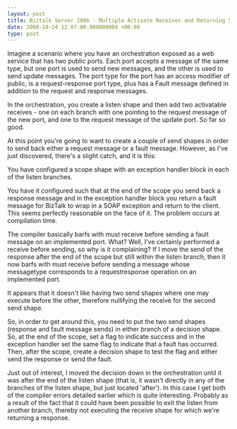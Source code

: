 ```yaml
---
layout: post
title: Biztalk Server 2006 - Multiple Activate Receives and Returning Soap Faults Oddit
date: 2008-10-24 12:07:00.000000000 +00:00
type: post
---
```



Imagine a scenario where you have an orchestration exposed as a web service that has two public ports. Each port accepts a message of the same type, but one port is used to send new messages, and the other is used to send update messages. The port type for the port has an access modifier of public, is a request-response port type, plus has a Fault message defined in addition to the request and response messages.

In the orchestration, you create a listen shape and then add two activatable receives - one on each branch with one pointing to the request message of the new port, and one to the request message of the update port. So far so good.

At this point you're going to want to create a couple of send shapes in order to send back either a request message or a fault message. However, as I've just discovered, there's a slight catch, and it is this:

You have configured a scope shape with an exception handler block in each of the listen branches.

You have it configured such that at the end of the scope you send back a response message and in the exception handler block you return a fault message for BizTalk to wrap in a SOAP exception and return to the client. This seems perfectly reasonable on the face of it. The problem occurs at compilation time.

The compiler basically barfs with must receive before sending a fault message on an implemented port. What? Well, I've certainly performed a receive before sending, so why is it complaining? If I move the send of the response after the end of the scope but still within the listen branch, then it now barfs with must receive before sending a message whose messagetype corresponds to a requestresponse operation on an implemented port.

It appears that it doesn't like having two send shapes where one may execute before the other, therefore nullifying the receive for the second send shape.

So, in order to get around this, you need to put the two send shapes (response and fault message sends) in either branch of a decision shape. So, at the end of the scope, set a flag to indicate success and in the exception handler set the same flag to indicate that a fault has occurred. Then, after the scope, create a decision shape to test the flag and either send the response or send the fault.

Just out of interest, I moved the decision down in the orchestration until it was after the end of the listen shape (that is, it wasn't directly in any of the branches of the listen shape, but just located 'after'). In this case I get both of the compiler errors detailed earlier which is quite interesting. Probably as a result of the fact that it could have been possible to exit the listen from another branch, thereby not executing the receive shape for which we're returning a response.